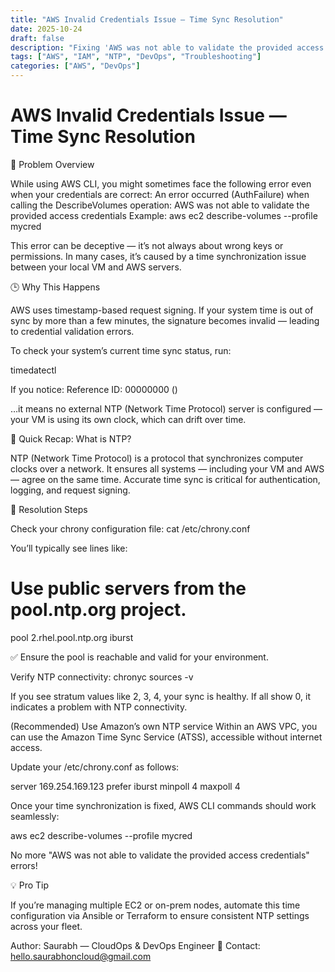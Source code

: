 ```yaml
---
title: "AWS Invalid Credentials Issue — Time Sync Resolution"
date: 2025-10-24
draft: false
description: "Fixing 'AWS was not able to validate the provided access credentials' error by resolving time synchronization issues between your VM and AWS."
tags: ["AWS", "IAM", "NTP", "DevOps", "Troubleshooting"]
categories: ["AWS", "DevOps"]
---
```


# AWS Invalid Credentials Issue — Time Sync Resolution

🧩 Problem Overview

While using AWS CLI, you might sometimes face the following error even when your credentials are correct:
An error occurred (AuthFailure) when calling the DescribeVolumes operation: 
AWS was not able to validate the provided access credentials
Example:
aws ec2 describe-volumes --profile mycred

This error can be deceptive — it’s not always about wrong keys or permissions.
In many cases, it’s caused by a time synchronization issue between your local VM and AWS servers.

🕒 Why This Happens

AWS uses timestamp-based request signing.
If your system time is out of sync by more than a few minutes, the signature becomes invalid — leading to credential validation errors.

To check your system’s current time sync status, run:

timedatectl

If you notice:
Reference ID: 00000000 ()

…it means no external NTP (Network Time Protocol) server is configured — your VM is using its own clock, which can drift over time.

🧠 Quick Recap: What is NTP?

NTP (Network Time Protocol) is a protocol that synchronizes computer clocks over a network.
It ensures all systems — including your VM and AWS — agree on the same time.
Accurate time sync is critical for authentication, logging, and request signing.

🧰 Resolution Steps

Check your chrony configuration file:
cat /etc/chrony.conf

You’ll typically see lines like:
# Use public servers from the pool.ntp.org project.
pool 2.rhel.pool.ntp.org iburst

✅ Ensure the pool is reachable and valid for your environment.

Verify NTP connectivity:
chronyc sources -v

If you see stratum values like 2, 3, 4, your sync is healthy.
If all show 0, it indicates a problem with NTP connectivity.

(Recommended) Use Amazon’s own NTP service
Within an AWS VPC, you can use the Amazon Time Sync Service (ATSS), accessible without internet access.

Update your /etc/chrony.conf as follows:

server 169.254.169.123 prefer iburst minpoll 4 maxpoll 4

Once your time synchronization is fixed, AWS CLI commands should work seamlessly:

aws ec2 describe-volumes --profile mycred


No more "AWS was not able to validate the provided access credentials" errors!

💡 Pro Tip

If you’re managing multiple EC2 or on-prem nodes, automate this time configuration via Ansible or Terraform to ensure consistent NTP settings across your fleet.

Author: Saurabh — CloudOps & DevOps Engineer
📧 Contact: hello.saurabhoncloud@gmail.com
